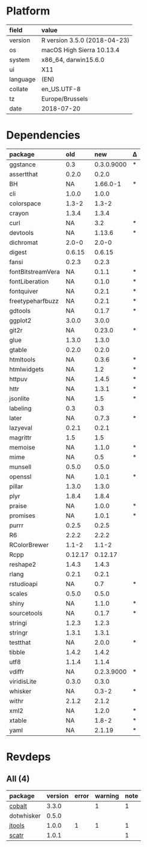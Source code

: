 # Platform

|field    |value                        |
|:--------|:----------------------------|
|version  |R version 3.5.0 (2018-04-23) |
|os       |macOS High Sierra 10.13.4    |
|system   |x86_64, darwin15.6.0         |
|ui       |X11                          |
|language |(EN)                         |
|collate  |en_US.UTF-8                  |
|tz       |Europe/Brussels              |
|date     |2018-07-20                   |

# Dependencies

|package           |old     |new        |Δ  |
|:-----------------|:-------|:----------|:--|
|ggstance          |0.3     |0.3.0.9000 |*  |
|assertthat        |0.2.0   |0.2.0      |   |
|BH                |NA      |1.66.0-1   |*  |
|cli               |1.0.0   |1.0.0      |   |
|colorspace        |1.3-2   |1.3-2      |   |
|crayon            |1.3.4   |1.3.4      |   |
|curl              |NA      |3.2        |*  |
|devtools          |NA      |1.13.6     |*  |
|dichromat         |2.0-0   |2.0-0      |   |
|digest            |0.6.15  |0.6.15     |   |
|fansi             |0.2.3   |0.2.3      |   |
|fontBitstreamVera |NA      |0.1.1      |*  |
|fontLiberation    |NA      |0.1.0      |*  |
|fontquiver        |NA      |0.2.1      |*  |
|freetypeharfbuzz  |NA      |0.2.1      |*  |
|gdtools           |NA      |0.1.7      |*  |
|ggplot2           |3.0.0   |3.0.0      |   |
|git2r             |NA      |0.23.0     |*  |
|glue              |1.3.0   |1.3.0      |   |
|gtable            |0.2.0   |0.2.0      |   |
|htmltools         |NA      |0.3.6      |*  |
|htmlwidgets       |NA      |1.2        |*  |
|httpuv            |NA      |1.4.5      |*  |
|httr              |NA      |1.3.1      |*  |
|jsonlite          |NA      |1.5        |*  |
|labeling          |0.3     |0.3        |   |
|later             |NA      |0.7.3      |*  |
|lazyeval          |0.2.1   |0.2.1      |   |
|magrittr          |1.5     |1.5        |   |
|memoise           |NA      |1.1.0      |*  |
|mime              |NA      |0.5        |*  |
|munsell           |0.5.0   |0.5.0      |   |
|openssl           |NA      |1.0.1      |*  |
|pillar            |1.3.0   |1.3.0      |   |
|plyr              |1.8.4   |1.8.4      |   |
|praise            |NA      |1.0.0      |*  |
|promises          |NA      |1.0.1      |*  |
|purrr             |0.2.5   |0.2.5      |   |
|R6                |2.2.2   |2.2.2      |   |
|RColorBrewer      |1.1-2   |1.1-2      |   |
|Rcpp              |0.12.17 |0.12.17    |   |
|reshape2          |1.4.3   |1.4.3      |   |
|rlang             |0.2.1   |0.2.1      |   |
|rstudioapi        |NA      |0.7        |*  |
|scales            |0.5.0   |0.5.0      |   |
|shiny             |NA      |1.1.0      |*  |
|sourcetools       |NA      |0.1.7      |*  |
|stringi           |1.2.3   |1.2.3      |   |
|stringr           |1.3.1   |1.3.1      |   |
|testthat          |NA      |2.0.0      |*  |
|tibble            |1.4.2   |1.4.2      |   |
|utf8              |1.1.4   |1.1.4      |   |
|vdiffr            |NA      |0.2.3.9000 |*  |
|viridisLite       |0.3.0   |0.3.0      |   |
|whisker           |NA      |0.3-2      |*  |
|withr             |2.1.2   |2.1.2      |   |
|xml2              |NA      |1.2.0      |*  |
|xtable            |NA      |1.8-2      |*  |
|yaml              |NA      |2.1.19     |*  |

# Revdeps

## All (4)

|package                      |version |error |warning |note |
|:----------------------------|:-------|:-----|:-------|:----|
|[cobalt](problems.md#cobalt) |3.3.0   |      |1       |1    |
|dotwhisker                   |0.5.0   |      |        |     |
|[jtools](problems.md#jtools) |1.0.0   |1     |1       |1    |
|[scatr](problems.md#scatr)   |1.0.1   |      |        |1    |

